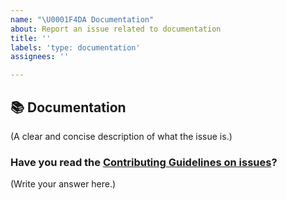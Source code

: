 ```yaml
---
name: "\U0001F4DA Documentation"
about: Report an issue related to documentation
title: ''
labels: 'type: documentation'
assignees: ''

---
```


## 📚 Documentation

(A clear and concise description of what the issue is.)

### Have you read the [Contributing Guidelines on issues](https://wix.github.io/react-native-navigation/docs/meta-contributing)?

(Write your answer here.)
